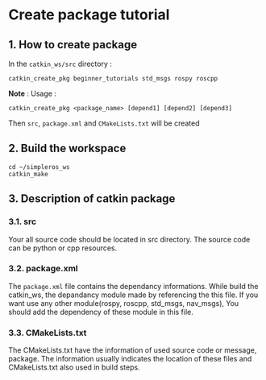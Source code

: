 # Create package tutorial

## 1. How to create package
In the `catkin_ws/src` directory :
```
catkin_create_pkg beginner_tutorials std_msgs rospy roscpp
```
**Note** : Usage : 
```
catkin_create_pkg <package_name> [depend1] [depend2] [depend3]
```
Then `src`, `package.xml` and `CMakeLists.txt` will be created
## 2. Build the workspace
```
cd ~/simpleros_ws
catkin_make
```
## 3. Description of catkin package
### 3.1. src
Your all source code should be located in src directory. The source code can be python or cpp resources.
### 3.2. package.xml
The `package.xml` file contains the dependancy informations. While build the catkin_ws, the depandancy module made by referencing the this file. If you want use any other module(rospy, roscpp, std_msgs, nav_msgs), You should add the dependency of these module in this file.
### 3.3. CMakeLists.txt
The CMakeLists.txt have the information of used source code or message, package. The information usually indicates the location of these files and CMakeLists.txt also used in build steps. 





